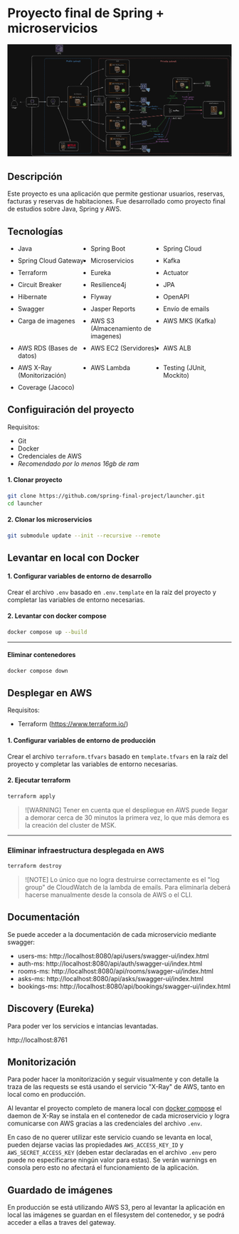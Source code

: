 # Proyecto final de Spring + microservicios

![diagram](../images/diagram.png)

## Descripción

Este proyecto es una aplicación que permite gestionar usuarios, reservas, facturas y reservas de habitaciones. Fue desarrollado como proyecto final de estudios sobre Java, Spring y AWS.

## Tecnologías

<ul style="display: grid; grid-template-columns: 1fr 1fr 1fr; grid-gap: 10px;">
  <li>Java</li>
  <li>Spring Boot</li>
  <li>Spring Cloud</li>
  <li>Spring Cloud Gateway</li>
  <li>Microservicios</li>
  <li>Kafka</li>
  <li>Terraform</li>
  <li>Eureka</li>
  <li>Actuator</li>
  <li>Circuit Breaker</li>
  <li>Resilience4j</li>
  <li>JPA</li>
  <li>Hibernate</li>
  <li>Flyway</li>
  <li>OpenAPI</li>
  <li>Swagger</li>
  <li>Jasper Reports</li>
  <li>Envío de emails</li>
  <li>Carga de imagenes</li>
  <li>AWS S3 (Almacenamiento de imagenes)</li>
  <li>AWS MKS (Kafka)</li>
  <li>AWS RDS (Bases de datos)</li>
  <li>AWS EC2 (Servidores)</li>
  <li>AWS ALB</li>
  <li>AWS X-Ray (Monitorización)</li>
  <li>AWS Lambda</li>
  <li>Testing (JUnit, Mockito)</li>
  <li>Coverage (Jacoco)</li>
</ul>

## Configuiración del proyecto

Requisitos:

- Git
- Docker
- Credenciales de AWS
- *Recomendado por lo menos 16gb de ram*

#### 1. Clonar proyecto

```bash
git clone https://github.com/spring-final-project/launcher.git
cd launcher
```

#### 2. Clonar los microservicios

```bash
git submodule update --init --recursive --remote
```

## Levantar en local con Docker

#### 1. Configurar variables de entorno de desarrollo

Crear el archivo `.env` basado en `.env.template` en la raíz del proyecto y completar las variables de entorno necesarias.

#### 2. Levantar con docker compose

```bash
docker compose up --build
```

---

#### Eliminar contenedores
```bash
docker compose down
```


## Desplegar en AWS

Requisitos:

- Terraform (https://www.terraform.io/)

#### 1. Configurar variables de entorno de producción

Crear el archivo `terraform.tfvars` basado en `template.tfvars` en la raíz del proyecto y completar las variables de entorno necesarias.

#### 2. Ejecutar terraform

```bash
terraform apply
```

> ![WARNING]
> Tener en cuenta que el despliegue en AWS puede llegar a demorar cerca de 30 minutos la primera vez, lo que más demora es la creación del cluster de MSK.

---

### Eliminar infraestructura desplegada en AWS

```bash
terraform destroy
```

> ![NOTE]
> Lo único que no logra destruirse correctamente es el "log group" de CloudWatch de la lambda de emails. Para eliminarla deberá hacerse manualmente desde la consola de AWS o el CLI.

## Documentación

Se puede acceder a la documentación de cada microservicio mediante swagger:

- users-ms: http://localhost:8080/api/users/swagger-ui/index.html
- auth-ms: http://localhost:8080/api/auth/swagger-ui/index.html
- rooms-ms: http://localhost:8080/api/rooms/swagger-ui/index.html
- asks-ms: http://localhost:8080/api/asks/swagger-ui/index.html
- bookings-ms: http://localhost:8080/api/bookings/swagger-ui/index.html

## Discovery (Eureka)

Para poder ver los servicios e intancias levantadas.

http://localhost:8761

## Monitorización

Para poder hacer la monitorización y seguir visualmente y con detalle la traza de las requests se está usando el servicio "X-Ray" de AWS, tanto en local como en producción.

Al levantar el proyecto completo de manera local con [docker compose](#2-levantar-con-docker-compose) el daemon de X-Ray se instala en el contenedor de cada microservicio y logra comunicarse con AWS gracias a las credenciales del archivo `.env`.

En caso de no querer utilizar este servicio cuando se levanta en local, pueden dejarse vacias las propiedades `AWS_ACCESS_KEY_ID` y `AWS_SECRET_ACCESS_KEY` (deben estar declaradas en el archivo `.env` pero puede no especificarse ningún valor para estas). Se verán warnings en consola pero esto no afectará el funcionamiento de la aplicación.

## Guardado de imágenes

En producción se está utilizando AWS S3, pero al levantar la aplicación en local las imágenes se guardan en el filesystem del contenedor, y se podrá acceder a ellas a traves del gateway.


